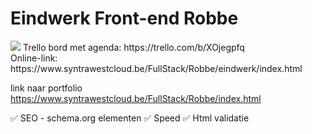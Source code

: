 # Eindwerk Front-end Robbe
<img src="https://www.syntrawestcloud.be/FullStack/Robbe/eindwerk/images/backgroundHeadHome">
Trello bord met agenda: https://trello.com/b/XOjegpfq <br>
Online-link: https://www.syntrawestcloud.be/FullStack/Robbe/eindwerk/index.html

link naar portfolio https://www.syntrawestcloud.be/FullStack/Robbe/index.html

✅ SEO - schema.org elementen
✅ Speed 
✅ Html validatie

